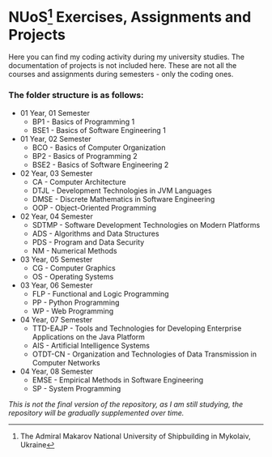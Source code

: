 # NUoS[^1] Exercises, Assignments and Projects

Here you can find my coding activity during my university studies. The documentation of projects is not included here.
These are not all the courses and assignments during semesters - only the coding ones.

### The folder structure is as follows:

- 01 Year, 01 Semester
  - BP1 - Basics of Programming 1
  - BSE1 - Basics of Software Engineering 1
- 01 Year, 02 Semester
  - BCO - Basics of Computer Organization
  - BP2 - Basics of Programming 2
  - BSE2 - Basics of Software Engineering 2
- 02 Year, 03 Semester
  - CA - Computer Architecture
  - DTJL - Development Technologies in JVM Languages
  - DMSE - Discrete Mathematics in Software Engineering
  - OOP - Object-Oriented Programming
- 02 Year, 04 Semester
  - SDTMP - Software Development Technologies on Modern Platforms
  - ADS - Algorithms and Data Structures
  - PDS - Program and Data Security
  - NM - Numerical Methods
- 03 Year, 05 Semester
  - CG - Computer Graphics
  - OS - Operating Systems
- 03 Year, 06 Semester
  - FLP - Functional and Logic Programming
  - PP - Python Programming
  - WP - Web Programming
- 04 Year, 07 Semester
  - TTD-EAJP - Tools and Technologies for Developing Enterprise Applications on the Java Platform
  - AIS - Artificial Intelligence Systems
  - OTDT-CN - Organization and Technologies of Data Transmission in Computer Networks
- 04 Year, 08 Semester
  - EMSE - Empirical Methods in Software Engineering
  - SP - System Programming

_This is not the final version of the repository, as I am still studying, the repository will be gradually supplemented over time._

[^1]: The Admiral Makarov National University of Shipbuilding in Mykolaiv, Ukraine
